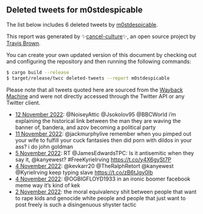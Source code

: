 ## Deleted tweets for m0stdespicable

The list below includes 6 deleted tweets by
[m0stdespicable](https://twitter.com/m0stdespicable).



This report was generated by ✨[cancel-culture](https://github.com/travisbrown/cancel-culture)✨,
an open source project by [Travis Brown](https://twitter.com/travisbrown).

You can create your own updated version of this document by checking out and configuring the
repository and then running the following commands:

```bash
$ cargo build --release
$ target/release/twcc deleted-tweets --report m0stdespicable
```

Please note that all tweets quoted here are sourced from the
[Wayback Machine](https://web.archive.org) and were not directly accessed through the Twitter API or
any Twitter client.

* [12 November 2022](https://web.archive.org/web/20221112153600/https://twitter.com/m0stdespicable/status/1591454774330892288): @NoiseyAttic @Jsokolov95 @BBCWorld i’m explaining the historical link between the man they are waving the banner of, bandera, and azov becoming a political party <!--1591454774330892288-->
* [11 November 2022](https://web.archive.org/web/20221111191340/https://twitter.com/m0stdespicable/status/1591147164105076736): @jackmurphylive remember when you pimped out your wife to fulfill your cuck fantasies then did porn with dildos in your ass? i do john goldman <!--1591147164105076736-->
* [ 5 November 2022](https://web.archive.org/web/20221105185820/https://twitter.com/m0stdespicable/status/1588968978126630912): RT @JamesEdwardsTPC: Is it antisemitic when they say it, @kanyewest?  #FreeKyrieIrving https://t.co/y4X6gySt7P <!--1588968978126630912-->
* [ 4 November 2022](https://web.archive.org/web/20221104025819/https://twitter.com/m0stdespicable/status/1588364994152103936): @kevkarr20 @TheRalphRetort @kanyewest @KyrieIrving keep typing slave https://t.co/zB6tJqy0Ib <!--1588364994152103936-->
* [ 4 November 2022](https://web.archive.org/web/20221104020049/https://twitter.com/m0stdespicable/status/1588350523832692741): @OGBIGFLOYD1933 in an ironic boomer facebook meme way it’s kind of kek <!--1588350523832692741-->
* [ 2 November 2022](https://web.archive.org/web/20221102184212/https://twitter.com/m0stdespicable/status/1587877754447577089): the moral equivalency shit between people that want to rape kids and genocide white people and people that just want to post freely is such a disingenuous shyster tactic <!--1587877754447577089-->
